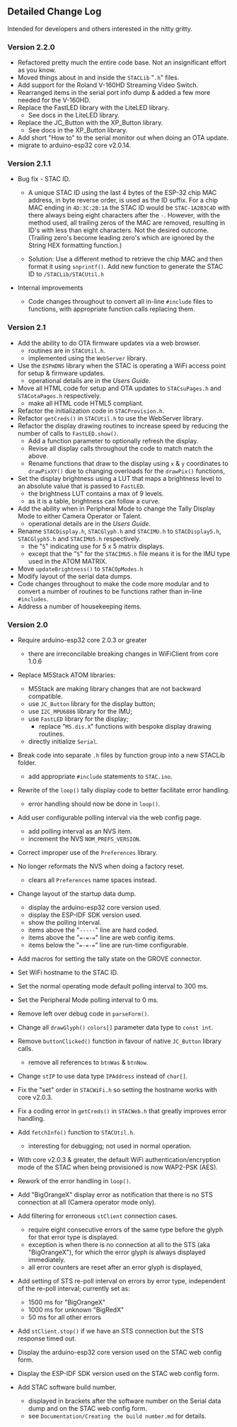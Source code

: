 
## Detailed Change Log

Intended for developers and others interested in the nitty gritty.

### Version 2.2.0
* Refactored pretty much the entire code base. Not an insignificant effort as you know.
* Moved things about in and inside the `STACLib` "`.h`" files.
* Add support for the Roland V-160HD Streaming Video Switch.
* Rearranged items in the serial port info dump & added a few more needed for the V-160HD.
* Replace the FastLED library with the LiteLED library.
    - See docs in the LiteLED library.
* Replace the JC\_Button with the XP\_Button library.
    - See docs in the XP\_Button library.
* Add short "How to" to the serial monitor out when doing an OTA update.
* migrate to arduino-esp32 core v2.0.14.

### Version 2.1.1

* Bug fix - STAC ID.
    * A unique STAC ID using the last 4 bytes of the ESP-32 chip MAC address, in byte reverse order, is used as the ID suffix. For a chip MAC ending in `4D:3C:2B:1A` the STAC ID would be `STAC-1A2B3C4D` with there always being eight characters after the `-`.  However, with the method used, all trailing zeros of the MAC are removed, resulting in ID's with less than eight characters. Not the desired outcome. (Trailing zero's become leading zero's which are ignored by the String HEX formatting function.)

    * Solution: Use a different method to retrieve the chip MAC and then format it using `snprintf()`. Add new function to generate the STAC ID to `/STACLib/STACUtil.h`

* Internal improvements
    * Code changes throughout to convert all in-line `#include` files to functions, with appropriate function calls replacing them.

### Version 2.1

* Add the ability to do OTA firmware updates via a web browser.
    * routines are in `STACUtil.h`. 
    * implemented using the `WebServer` library.
* Use the `ESPmDNS` library when the STAC is operating a WiFi access point for setup & firmware updates.
    * operational details are in the *Users Guide.*
* Move all HTML code for setup and OTA updates to `STACsuPages.h` and `STACotaPages.h` respectively.
    * make all HTML code HTML5 compliant.
* Refactor the initialization code in `STACProvision.h`.
* Refactor `getCreds()` in `STACUtil.h` to use the WebServer library.
* Refactor the display drawing routines to increase speed by reducing the number of calls to `FastLED.show()`.
    * Add a function parameter to optionally refresh the display.
    * Revise all display calls throughout the code to match match the above.
    * Rename functions that draw to the display using `x` & `y`  coordinates to `drawPixXY()` due to changing overloads for the `drawPix()` functions, 
* Set the display brightness using a LUT that maps a brightness level to an absolute value that is passed to `FastLED`.
    * the brightness LUT contains a max of 9 levels.
    * as it is a table, brightness can follow a curve.
* Add the ability when in Peripheral Mode to change the Tally Display Mode to either Camera Operator or Talent.
    * operational details are in the *Users Guide.*
* Rename `STACDisplay.h`, `STACGlyph.h` and `STACIMU.h` to `STACDisplay5.h`, `STACGlyph5.h` and `STACIMU5.h` respectively.
    * the "`5`" indicating use for 5 x 5 matrix displays.
    * except that the "`5`" for the `STACIMU5.h` file means it is for the IMU type used in the ATOM MATRIX.
* Move `updateBrightness()` to `STACOpModes.h`
* Modify layout of the serial data dumps.
* Code changes throughout to make the code more modular and to convert a number of routines to be functions rather than in-line `#includes`.
* Address a number of housekeeping items.

### Version 2.0

* Require arduino-esp32 core 2.0.3 or greater
    * there are irreconcilable breaking changes in WiFiClient from core 1.0.6

* Replace M5Stack ATOM libraries:
  * M5Stack are making library changes that are not backward compatible.
  * use `JC_Button` library for the display button;
  * use `I2C_MPU6886` library for the IMU;
  * use `FastLED` library for the display;
    * replace "`M5.dis.X`" functions with bespoke display drawing routines.
  * directly initialize `Serial`.
  
* Break code into separate `.h` files by function group into a new STACLib folder.
  * add appropriate `#include` statements to `STAC.ino`.

* Rewrite of the `loop()` tally display code to better facilitate error handling.
  * error handling should now be done in `loop()`.

* Add user configurable polling interval via the web config page.
  * add polling interval as an NVS item.
  * increment the NVS `NOM_PREFS_VERSION`.

* Correct improper use of the `Preferences` library.

* No longer reformats the NVS when doing a factory reset.
  * clears all `Preferences` name spaces instead.

* Change layout of the startup data dump.
  * display the arduino-esp32 core version used.
  * display the ESP-IDF SDK version used. 
  * show the polling interval.
  * items above the "`-----`" line are hard coded.
  * items above the "`=-=-=`" line are web config items.
  * items below the "`=-=-=`" line are run-time configurable.

* Add macros for setting the tally state on the GROVE connector.

* Set WiFi hostname to the STAC ID.

* Set the normal operating mode default polling interval to 300 ms.

* Set the Peripheral Mode polling interval to 0 ms.

* Remove left over debug code in `parseForm()`.

* Change all `drawGlyph()` `colors[]` parameter data type to `const int`.

* Remove `buttonClicked()` function in favour of native `JC_Button` library calls.
  * remove all references to `btnWas` & `btnNow`.

* Change `stIP` to use data type `IPAddress` instead of `char[]`.

* Fix the "set" order in `STACWiFi.h` so setting the hostname works with core v2.0.3.

* Fix a coding error in `getCreds()` in `STACWeb.h` that greatly improves error handling.

* Add `fetchInfo()` function to `STACUtil.h`.
  * interesting for debugging; not used in normal operation.

* With core v2.0.3 & greater, the default WiFi authentication/encryption 
    mode of the STAC when being provisioned is now WAP2-PSK (AES).

* Rework of the error handling in `loop()`.

* Add "BigOrangeX" display error as notification that there is no STS connection at all (Camera operator mode only).
  
* Add filtering for erroneous `stClient` connection cases.
  * require eight consecutive errors of the same type before the glyph for that error type is displayed.
  * exception is when there is no connection at all to the STS (aka "BigOrangeX"), for which the error glyph is always displayed immediately.
  * all error counters are reset after an error glyph is displayed,

* Add setting of STS re-poll interval on errors by error type, independent of the re-poll interval; currently set as:
  * 1500 ms for "BigOrangeX"
  * 1000 ms for unknown "BigRedX"
  * 50 ms for all other errors

* Add `stClient.stop()` if we have an STS connection but the STS response timed out.

* Display the arduino-esp32 core version used on the STAC web config form.

* Display the ESP-IDF SDK version used on the STAC web config form.

* Add STAC software build number.
    * displayed in brackets after the software number on the Serial data dump and on the STAC web config form.
    * see `Documentation/Creating the build number.md` for details.
